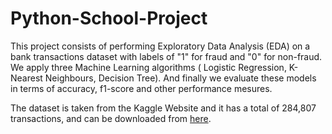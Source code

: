 # Python-School-Project

This project consists of performing Exploratory Data Analysis (EDA) on a bank transactions dataset with labels of "1" for fraud and "0" for non-fraud.
We apply three Machine Learning algorithms ( Logistic Regression, K-Nearest Neighbours, Decision Tree).
And finally we evaluate these models in terms of accuracy, f1-score and other performance mesures.

The dataset is taken from the Kaggle Website and it has a total of 284,807 transactions, and can be downloaded from [here](https://www.kaggle.com/datasets/mlg-ulb/creditcardfraud "Dataset download link").
